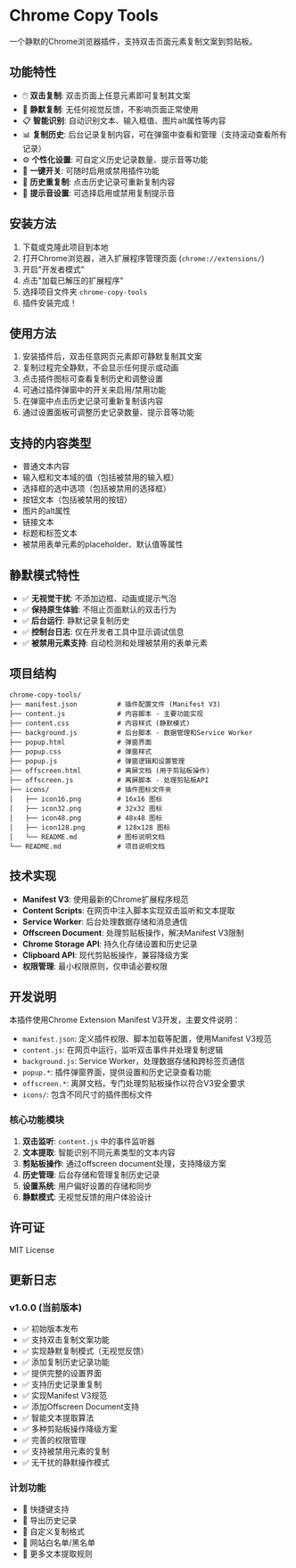 # Chrome Copy Tools

一个静默的Chrome浏览器插件，支持双击页面元素复制文案到剪贴板。

## 功能特性

- 🖱️ **双击复制**: 双击页面上任意元素即可复制其文案
- 🤫 **静默复制**: 无任何视觉反馈，不影响页面正常使用
- 📋 **智能识别**: 自动识别文本、输入框值、图片alt属性等内容
- 📊 **复制历史**: 后台记录复制内容，可在弹窗中查看和管理（支持滚动查看所有记录）
- ⚙️ **个性化设置**: 可自定义历史记录数量、提示音等功能
- 🎯 **一键开关**: 可随时启用或禁用插件功能
- 🔄 **历史重复制**: 点击历史记录可重新复制内容
- 🎵 **提示音设置**: 可选择启用或禁用复制提示音

## 安装方法

1. 下载或克隆此项目到本地
2. 打开Chrome浏览器，进入扩展程序管理页面 (`chrome://extensions/`)
3. 开启"开发者模式"
4. 点击"加载已解压的扩展程序"
5. 选择项目文件夹 `chrome-copy-tools`
6. 插件安装完成！

## 使用方法

1. 安装插件后，双击任意网页元素即可静默复制其文案
2. 复制过程完全静默，不会显示任何提示或动画
3. 点击插件图标可查看复制历史和调整设置
4. 可通过插件弹窗中的开关来启用/禁用功能
5. 在弹窗中点击历史记录可重新复制该内容
6. 通过设置面板可调整历史记录数量、提示音等功能

## 支持的内容类型

- 普通文本内容
- 输入框和文本域的值（包括被禁用的输入框）
- 选择框的选中选项（包括被禁用的选择框）
- 按钮文本（包括被禁用的按钮）
- 图片的alt属性
- 链接文本
- 标题和标签文本
- 被禁用表单元素的placeholder、默认值等属性

## 静默模式特性

- ✅ **无视觉干扰**: 不添加边框、动画或提示气泡
- ✅ **保持原生体验**: 不阻止页面默认的双击行为
- ✅ **后台运行**: 静默记录复制历史
- ✅ **控制台日志**: 仅在开发者工具中显示调试信息
- ✅ **被禁用元素支持**: 自动检测和处理被禁用的表单元素

## 项目结构

```
chrome-copy-tools/
├── manifest.json          # 插件配置文件 (Manifest V3)
├── content.js             # 内容脚本 - 主要功能实现
├── content.css            # 内容样式 (静默模式)
├── background.js          # 后台脚本 - 数据管理和Service Worker
├── popup.html             # 弹窗界面
├── popup.css              # 弹窗样式
├── popup.js               # 弹窗逻辑和设置管理
├── offscreen.html         # 离屏文档 (用于剪贴板操作)
├── offscreen.js           # 离屏脚本 - 处理剪贴板API
├── icons/                 # 插件图标文件夹
│   ├── icon16.png         # 16x16 图标
│   ├── icon32.png         # 32x32 图标
│   ├── icon48.png         # 48x48 图标
│   ├── icon128.png        # 128x128 图标
│   └── README.md          # 图标说明文档
└── README.md              # 项目说明文档
```

## 技术实现

- **Manifest V3**: 使用最新的Chrome扩展程序规范
- **Content Scripts**: 在网页中注入脚本实现双击监听和文本提取
- **Service Worker**: 后台处理数据存储和消息通信
- **Offscreen Document**: 处理剪贴板操作，解决Manifest V3限制
- **Chrome Storage API**: 持久化存储设置和历史记录
- **Clipboard API**: 现代剪贴板操作，兼容降级方案
- **权限管理**: 最小权限原则，仅申请必要权限

## 开发说明

本插件使用Chrome Extension Manifest V3开发，主要文件说明：

- `manifest.json`: 定义插件权限、脚本加载等配置，使用Manifest V3规范
- `content.js`: 在网页中运行，监听双击事件并处理复制逻辑
- `background.js`: Service Worker，处理数据存储和跨标签页通信
- `popup.*`: 插件弹窗界面，提供设置和历史记录查看功能
- `offscreen.*`: 离屏文档，专门处理剪贴板操作以符合V3安全要求
- `icons/`: 包含不同尺寸的插件图标文件

### 核心功能模块

1. **双击监听**: `content.js` 中的事件监听器
2. **文本提取**: 智能识别不同元素类型的文本内容
3. **剪贴板操作**: 通过offscreen document处理，支持降级方案
4. **历史管理**: 后台存储和管理复制历史记录
5. **设置系统**: 用户偏好设置的存储和同步
6. **静默模式**: 无视觉反馈的用户体验设计

## 许可证

MIT License

## 更新日志

### v1.0.0 (当前版本)
- ✅ 初始版本发布
- ✅ 支持双击复制文案功能
- ✅ 实现静默复制模式（无视觉反馈）
- ✅ 添加复制历史记录功能
- ✅ 提供完整的设置界面
- ✅ 支持历史记录重复制
- ✅ 实现Manifest V3规范
- ✅ 添加Offscreen Document支持
- ✅ 智能文本提取算法
- ✅ 多种剪贴板操作降级方案
- ✅ 完善的权限管理
- ✅ 支持被禁用元素的复制
- ✅ 无干扰的静默操作模式

### 计划功能
- 🔄 快捷键支持
- 🔄 导出历史记录
- 🔄 自定义复制格式
- 🔄 网站白名单/黑名单
- 🔄 更多文本提取规则
